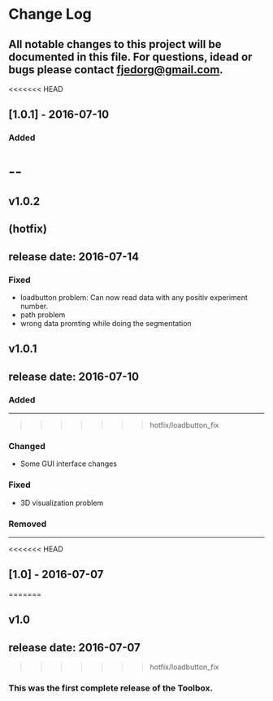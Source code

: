 # Change Log
All notable changes to this project will be documented in this file.
For questions, idead or bugs please contact fjedorg@gmail.com.
---------------------------------------------------------------------
<<<<<<< HEAD

## [1.0.1] - 2016-07-10
### Added
--
=======
## v1.0.2
## (hotfix)
## release date: 2016-07-14
### Fixed 
- loadbutton problem: Can now read data with any positiv experiment number.
- path problem
- wrong data promting while doing the segmentation

## v1.0.1 
## release date: 2016-07-10
### Added
--- 
>>>>>>> hotfix/loadbutton_fix
### Changed
- Some GUI interface changes
### Fixed
- 3D visualization problem
### Removed
---

<<<<<<< HEAD
## [1.0] - 2016-07-07
=======
## v1.0 
## release date: 2016-07-07
>>>>>>> hotfix/loadbutton_fix

### This was the first complete release of the Toolbox.
